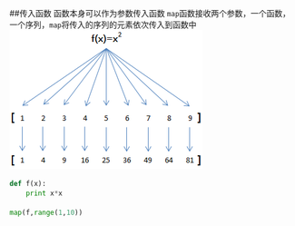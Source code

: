 ##传入函数
函数本身可以作为参数传入函数
`map`函数接收两个参数，一个函数，一个序列，`map`将传入的序列的元素依次传入到函数中
![](./0.png)
```python
def f(x):
	print x*x

map(f,range(1,10))
```
